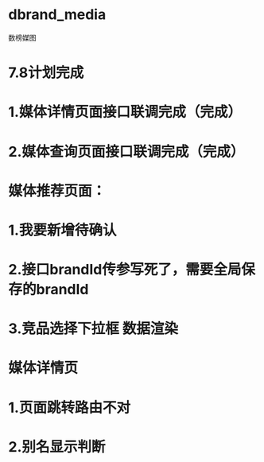 # dbrand_media
数榜媒图



# 7.8计划完成
  # 1.媒体详情页面接口联调完成（完成）
  # 2.媒体查询页面接口联调完成（完成）



# 媒体推荐页面：
  # 1.我要新增待确认
  # 2.接口brandId传参写死了，需要全局保存的brandId 
  # 3.竞品选择下拉框 数据渲染

# 媒体详情页
 # 1.页面跳转路由不对 
 # 2.别名显示判断

